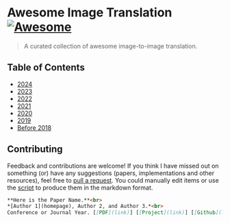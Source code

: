 # Awesome Image Translation [![Awesome](https://awesome.re/badge.svg)](https://awesome.re) 
<!-- # <p align=center>`awesome image-to-image translation`</p> -->
<!-- [![Awesome](https://cdn.rawgit.com/sindresorhus/awesome/d7305f38d29fed78fa85652e3a63e154dd8e8829/media/badge.svg)](https://github.com/sindresorhus/awesome)
[![Maintenance](https://img.shields.io/badge/Maintained%3F-yes-blue.svg)](https://GitHub.com/Naereen/StrapDown.js/graphs/commit-activity)
[![PR's Welcome](https://img.shields.io/badge/PRs-welcome-blue.svg?style=flat)](http://makeapullrequest.com) 
![GitHub contributors](https://img.shields.io/github/contributors/weihaox/awesome-image-translation?color=blue) -->
<!-- ![visitors](https://visitor-badge.glitch.me/badge?style=flat-square&page_id=weihaox/awesome-image-translation)  -->

> A curated collection of awesome image-to-image translation. 

## Table of Contents
- [2024](./docs/2024.md)
- [2023](./docs/2023.md)
- [2022](./docs/2022.md)
- [2021](./docs/2021.md)
- [2020](./docs/2020.md)
- [2019](./docs/2019.md)
- [Before 2018](./docs/BEFORE-2018.md)

## Contributing

Feedback and contributions are welcome! If you think I have missed out on something (or) have any suggestions (papers, implementations and other resources), feel free to [pull a request](https://github.com/weihaox/awesome-image-translation/pulls). You could manually edit items or use the [script](https://github.com/weihaox/arxiv_daily_tools) to produce them in the markdown format.

``` markdown
**Here is the Paper Name.**<br>
*[Author 1](homepage), Author 2, and Author 3.*<br>
Conference or Journal Year. [[PDF](link)] [[Project](link)] [[Github](link)] [[Video](link)] [[Data](link)]
```